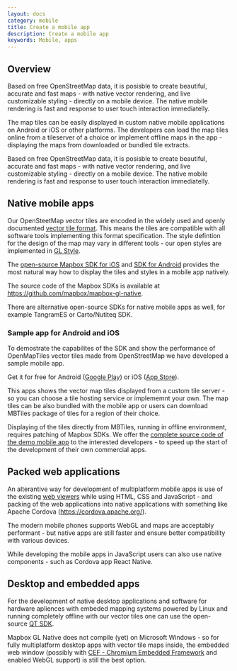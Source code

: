 ```yaml
---
layout: docs
category: mobile
title: Create a mobile app
description: Create a mobile app
keywords: Mobile, apps
---
```


## Overview

Based on free OpenStreetMap data, it is posisble to create beautiful, accurate and fast maps - with native vector rendering, and live customizable styling - directly on a mobile device. The native mobile rendering is fast and response to user touch interaction immediatelly.

The map tiles can be easily displayed in custom native mobile applications on Android or iOS or other platforms. The developers can load the map tiles online from a tileserver of a choice or implement offline maps in the app - displaying the maps from downloaded or bundled tile extracts.

Based on free OpenStreetMap data, it is posisble to create beautiful, accurate and fast maps - with native vector rendering, and live customizable styling - directly on a mobile device. The native mobile rendering is fast and response to user touch interaction immediatelly.

## Native mobile apps

Our OpenSteetMap vector tiles are encoded in the widely used and openly documented [vector tile format](https://github.com/mapbox/vector-tile-spec). This means the tiles are compatible with all software tools implementing this format specification. The style defintion for the design of the map may vary in different tools - our open styles are implemented in [GL Style]().

The [open-source Mapbox SDK for iOS](https://www.mapbox.com/ios-sdk/) and [SDK for Android](https://www.mapbox.com/android-sdk/) provides the most natural way how to display the tiles and styles in a mobile app natively.

The source code of the Mapbox SDKs is available at https://github.com/mapbox/mapbox-gl-native.

There are alternative open-source SDKs for native mobile apps as well, for example TangramES or Carto/Nutiteq SDK.

### Sample app for Android and iOS

To demostrate the capabilites of the SDK and show the performance of OpenMapTiles vector tiles made from OpenStreetMap we have developed a sample mobile app.

Get it for free for Android ([Google Play]()) or iOS ([App Store]()).

This apps shows the vector map tiles displayed from a custom tile server - so you can choose a tile hosting service or implememnt your own. The map tiles can be also bundled with the mobile app or users can download MBTiles package of tiles for a region of their choice.

Displaying of the tiles directly from MBTiles, running in offline environment, requires patching of Mapbox SDKs. We offer the [complete source code of the demo mobile app]() to the interested developers - to speed up the start of the development of their own commercial apps.

## Packed web applications

An alterantive way for development of multiplatform mobile apps is use of the existing [web viewers]() while using HTML, CSS and JavaScript - and packing of the web applications into native applications with something like Apache Cordova (https://cordova.apache.org/).

The modern mobile phones supports WebGL and maps are acceptably performant - but native apps are still   faster and ensure better compatibility with various devices.

While developing the mobile apps in JavaScript users can also use native components - such as Cordova app React Native.

## Desktop and embedded apps

For the development of native desktop applications and software for hardware apliences with embeded mapping systems powered by Linux and running completely offline with our vector tiles one can use the open-source [QT SDK](https://github.com/mapbox/mapbox-gl-native/tree/master/platform/qt).

Mapbox GL Native does not compile (yet) on Microsoft Windows - so for fully multiplatform desktop apps with vector tile maps inside, the embedded web window (possibly with [CEF - Chromium Embedded Framework](https://bitbucket.org/chromiumembedded/cef) and enabled WebGL support) is still the best option.